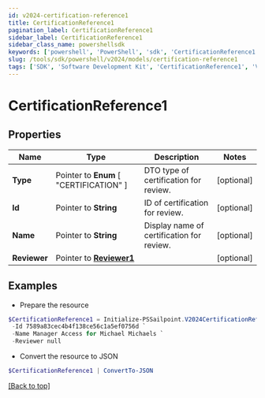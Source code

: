 ```yaml
---
id: v2024-certification-reference1
title: CertificationReference1
pagination_label: CertificationReference1
sidebar_label: CertificationReference1
sidebar_class_name: powershellsdk
keywords: ['powershell', 'PowerShell', 'sdk', 'CertificationReference1', 'V2024CertificationReference1'] 
slug: /tools/sdk/powershell/v2024/models/certification-reference1
tags: ['SDK', 'Software Development Kit', 'CertificationReference1', 'V2024CertificationReference1']
---
```



# CertificationReference1

## Properties

Name | Type | Description | Notes
------------ | ------------- | ------------- | -------------
**Type** |  Pointer to  **Enum** [  "CERTIFICATION" ] | DTO type of certification for review. | [optional] 
**Id** |  Pointer to **String** | ID of certification for review. | [optional] 
**Name** |  Pointer to **String** | Display name of certification for review. | [optional] 
**Reviewer** |  Pointer to [**Reviewer1**](reviewer1) |  | [optional] 

## Examples

- Prepare the resource
```powershell
$CertificationReference1 = Initialize-PSSailpoint.V2024CertificationReference1  -Type IDENTITY `
 -Id 7589a83cec4b4f138ce56c1a5ef0756d `
 -Name Manager Access for Michael Michaels `
 -Reviewer null
```

- Convert the resource to JSON
```powershell
$CertificationReference1 | ConvertTo-JSON
```


[[Back to top]](#) 


